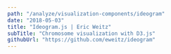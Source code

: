 ```yaml
---
path: "/analyze/visualization-components/ideogram"
date: "2018-05-03"
title: "Ideogram.js | Eric Weitz"
subTitle: "Chromosome visualization with D3.js"
githubUrl: "https://github.com/eweitz/ideogram"
---
```


